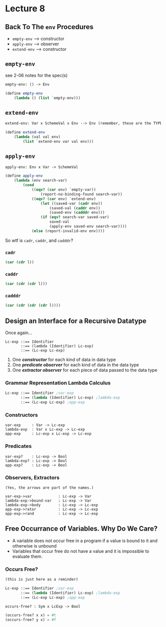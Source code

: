 # Lecture 8

## Back To The `env` Procedures

* `empty-env` --> constructor
* `apply-env` --> observer
* `extend-env` --> constructor

## `empty-env`
see 2-06 notes for the spec(s)
```scheme
empty-env: () -> Env

(define empty-env
    (lambda () (list `empty-env)))
```

## `extend-env`

```scheme
extend-env: Var x SchemeVal x Env --> Env (remember, these are the TYPES of the input and output, not the variables)

(define extend-env
    (lambda (val val env)
        (list `extend-env var val env)))
```

## `apply-env`

```scheme
apply-env: Env x Var -> SchemeVal

(define apply-env
    (lambda (env search-var)
        (cond
            ((eqv? (car env) `empty-var))
                (report-no-binding-found search-var))
            ((eqv? (car env) `extend-env)
                (let ((saved-var (cadr env))
                    (saved-val (caddr env))
                    (saved-env (cadddr env)))
                (if (eqv? search-var saved-var)
                    saved-val
                    (apply-env saved-env search-var))))
            (else (report-invalid-env env))))
```
So wtf is `cadr`, `caddr`, and `cadddr`?

### `cadr`
```scheme
(car (cdr l))
```

### `caddr`
```scheme
(car (cdr (cdr l)))
```

### `cadddr`
```scheme
(car (cdr (cdr (cdr l))))
```

## Design an Interface for a Recursive Datatype
Once again...
```
Lc-exp ::== Identifier
       ::== (lambda (Identifier) Lc-exp)
       ::== (Lc-exp Lc-exp)
```

1. One ***constructor*** for each kind of data in data type
2. One ***predicate observer*** for each kind of data in the data type
3. One ***extractor observer*** for each piece of data passed to the data type

### Grammar Representation Lambda Calculus
```scheme
Lc-exp ::== Identifier ;var-exp
       ::== (lambda (Identifier) Lc-exp) ;lambda-exp
       ::== (Lc-exp Lc-exp) ;app-exp
```

### Constructors
```
var-exp     : Var -> Lc-exp
lambda-exp  : Var x Lc-exp -> Lc-exp
app-exp     : Lc-exp x Lc-exp -> Lc-exp
```

### Predicates
```
var-exp?    : Lc-exp -> Bool
lambda-exp? : Lc-exp -> Bool
app-exp?    : Lc-exp -> Bool
```

### Observers, Extractors
```
(Yes, the arrows are part of the names.)

var-exp->var            : Lc-exp -> Var
lambda-exp->bound-var   : Lc-exp -> Var
lambda-exp->body        : Lc-exp -> Lc-exp
app-exp->rator          : Lc-exp -> Lc-exp
app-exp->rand           : Lc-exp -> Lc-exp
```

## Free Occurrance of Variables. Why Do We Care?
* A variable does not occur free in a program if a value is bound to it and otherwise is unbound
* Variables that occur free do not have a value and it is
impossible to evaluate them.

### Occurs Free?
```scheme
(this is just here as a reminder)

Lc-exp ::== Identifier ;var-exp
       ::== (lambda (Identifier) Lc-exp) ;lambda-exp
       ::== (Lc-exp Lc-exp) ;app-exp
```

```scheme
occurs-free? : Sym x LcExp -> Bool

(occurs-free? x x) = #t
(occurs-free? y x) = #f